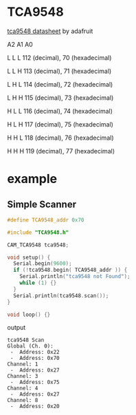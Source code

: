 # TCA9548

[tca9548 datasheet](https://cdn-shop.adafruit.com/datasheets/tca9548a.pdf) by adafruit


A2 A1 A0

L  L  L     112 (decimal), 70 (hexadecimal)

L  L  H     113 (decimal), 71 (hexadecimal)

L  H  L     114 (decimal), 72 (hexadecimal)

L  H  H     115 (decimal), 73 (hexadecimal)

H  L  L     116 (decimal), 74 (hexadecimal)

H  L  H     117 (decimal), 75 (hexadecimal)

H  H  L     118 (decimal), 76 (hexadecimal)

H  H  H     119 (decimal), 77 (hexadecimal)

# example

## Simple Scanner

```cpp
#define TCA9548_addr 0x70

#include "TCA9548.h"

CAM_TCA9548 tca9548;

void setup() {
  Serial.begin(9600);
  if (!tca9548.begin( TCA9548_addr )) {
    Serial.println("tca9548 not Found");
    while (1) {}
  }
  Serial.println(tca9548.scan());
}

void loop() {}
```

output

```
tca9548 Scan
Global (Ch. 0): 
 -  Address: 0x22
 -  Address: 0x70
Channel: 1
 -  Address: 0x27
Channel: 3
 -  Address: 0x75
Channel: 4
 -  Address: 0x27
Channel: 8
 -  Address: 0x20
```
